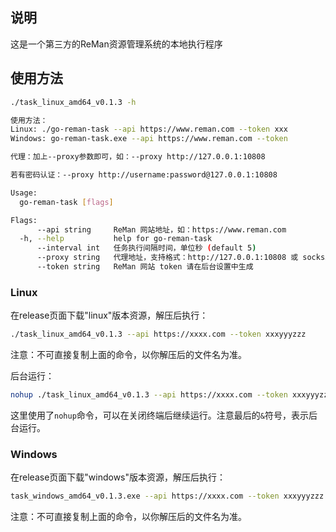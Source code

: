 ## 说明

这是一个第三方的ReMan资源管理系统的本地执行程序

## 使用方法


```sh
./task_linux_amd64_v0.1.3 -h

使用方法：
Linux: ./go-reman-task --api https://www.reman.com --token xxx
Windows: go-reman-task.exe --api https://www.reman.com --token

代理：加上--proxy参数即可，如：--proxy http://127.0.0.1:10808

若有密码认证：--proxy http://username:password@127.0.0.1:10808

Usage:
  go-reman-task [flags]

Flags:
      --api string     ReMan 网站地址，如：https://www.reman.com
  -h, --help           help for go-reman-task
      --interval int   任务执行间隔时间，单位秒 (default 5)
      --proxy string   代理地址，支持格式：http://127.0.0.1:10808 或 socks5://127.0.0.1:10809
      --token string   ReMan 网站 token 请在后台设置中生成
```


### Linux

在release页面下载"linux"版本资源，解压后执行：

```bash
./task_linux_amd64_v0.1.3 --api https://xxxx.com --token xxxyyyzzz
```

注意：不可直接复制上面的命令，以你解压后的文件名为准。

后台运行：

```bash
nohup ./task_linux_amd64_v0.1.3 --api https://xxxx.com --token xxxyyyzzz &
```

这里使用了`nohup`命令，可以在关闭终端后继续运行。注意最后的`&`符号，表示后台运行。

### Windows

在release页面下载"windows"版本资源，解压后执行：

```bash
task_windows_amd64_v0.1.3.exe --api https://xxxx.com --token xxxyyyzzz
```

注意：不可直接复制上面的命令，以你解压后的文件名为准。
